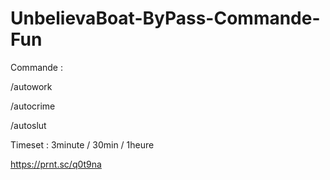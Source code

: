 # UnbelievaBoat-ByPass-Commande-Fun

Commande : 

/autowork

/autocrime

/autoslut

Timeset : 3minute / 30min / 1heure

https://prnt.sc/q0t9na
